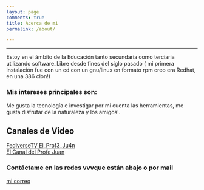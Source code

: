 ```yaml
---
layout: page
comments: true
title: Acerca de mi
permalink: /about/

---
```

<hr>
Estoy en el ámbito de la Educación tanto secundaria como terciaria utilizando software_Libre desde fines del siglo pasado ( mi primera instalación fue con un cd con un gnu/linux en formato rpm creo era Redhat, en una 386 clon!)

### Mis intereses principales son:

Me gusta la tecnología e investigar por mi cuenta las herramientas, me gusta disfrutar de la naturaleza y los amigos!.

## Canales de Video
[FediverseTV El_Prof3_Ju4n](https://fediverse.tv/c/manieflo_channel/videos)  
[El Canal del Profe Juan](https://www.youtube.com/channel/UCbLeBKWLvry6VPeen-lN6sQ)

### Contáctame en las redes vvvque están abajo o por mail

[mi correo](mailto:juflores4@abc.gob.ar)
